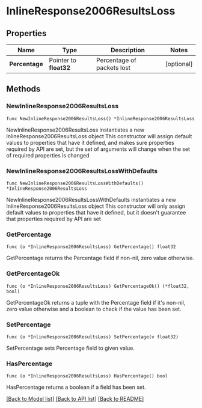 # InlineResponse2006ResultsLoss

## Properties

Name | Type | Description | Notes
------------ | ------------- | ------------- | -------------
**Percentage** | Pointer to **float32** | Percentage of packets lost | [optional] 

## Methods

### NewInlineResponse2006ResultsLoss

`func NewInlineResponse2006ResultsLoss() *InlineResponse2006ResultsLoss`

NewInlineResponse2006ResultsLoss instantiates a new InlineResponse2006ResultsLoss object
This constructor will assign default values to properties that have it defined,
and makes sure properties required by API are set, but the set of arguments
will change when the set of required properties is changed

### NewInlineResponse2006ResultsLossWithDefaults

`func NewInlineResponse2006ResultsLossWithDefaults() *InlineResponse2006ResultsLoss`

NewInlineResponse2006ResultsLossWithDefaults instantiates a new InlineResponse2006ResultsLoss object
This constructor will only assign default values to properties that have it defined,
but it doesn't guarantee that properties required by API are set

### GetPercentage

`func (o *InlineResponse2006ResultsLoss) GetPercentage() float32`

GetPercentage returns the Percentage field if non-nil, zero value otherwise.

### GetPercentageOk

`func (o *InlineResponse2006ResultsLoss) GetPercentageOk() (*float32, bool)`

GetPercentageOk returns a tuple with the Percentage field if it's non-nil, zero value otherwise
and a boolean to check if the value has been set.

### SetPercentage

`func (o *InlineResponse2006ResultsLoss) SetPercentage(v float32)`

SetPercentage sets Percentage field to given value.

### HasPercentage

`func (o *InlineResponse2006ResultsLoss) HasPercentage() bool`

HasPercentage returns a boolean if a field has been set.


[[Back to Model list]](../README.md#documentation-for-models) [[Back to API list]](../README.md#documentation-for-api-endpoints) [[Back to README]](../README.md)


